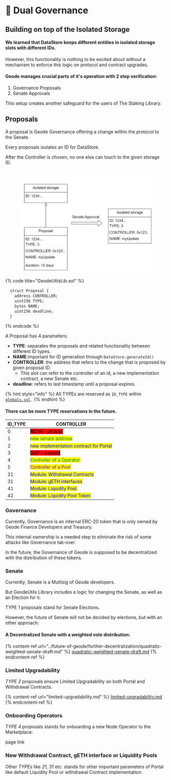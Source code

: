 # 🤝 Dual Governance

## Building on top of the Isolated Storage

#### We learned that DataStore keeps different entities in isolated storage slots with different IDs.&#x20;

However, this functionality is nothing to be excited about without a mechanism to enforce this logic on protocol and contract upgrades.

#### Geode manages crucial parts of it's operation with 2 step verification:

1. Governance Proposals
2. Senate Approvals

This setup creates another safeguard for the users of The Staking Library.

## Proposals

A proposal is Geode Governance offering a change within the protocol to the Senate.&#x20;

Every proposals isolates an ID for DataStore.

After the Controller is chosen, no one else can touch to the given storage ID.

<figure><img src="../../.gitbook/assets/proposal.png" alt=""><figcaption></figcaption></figure>

{% code title="GeodeUtilsLib.sol" %}
```solidity
  struct Proposal {
    address CONTROLLER;
    uint256 TYPE;
    bytes NAME;
    uint256 deadline;
  }
```
{% endcode %}

A Proposal has 4 parameters:

* **TYPE**: separates the proposals and related functionality between different ID types.
* **NAME**:important for ID generation through `DataStore.generateId()`
* **CONTROLLER**: the address that refers to the change that is proposed by given proposal ID.&#x20;
  * &#x20;This slot can refer to the controller of an id, a new implementation contract, a new Senate etc.
* **deadline**: refers to last timestamp until a proposal expires.

{% hint style="info" %}
All TYPEs are reserved as `ID_TYPE` within  [`globals.sol`](../../developers/live-contracts/ethereum-v2/portal.sol/globals.sol.md)`.`
{% endhint %}

#### **There can be more TYPE reservations in the future.**

| ID\_TYPE | CONTROLLER                                                              |
| -------- | ----------------------------------------------------------------------- |
| 0        | <mark style="background-color:red;">NONE -unused</mark>                 |
| 1        | <mark style="color:green;">new senate address</mark>                    |
| 2        | <mark style="color:blue;">new implementation contract for Portal</mark> |
| 3        | <mark style="background-color:red;">GAP - unused</mark>                 |
| 4        | <mark style="color:green;">Controller of a Operator</mark>              |
| 5        | <mark style="color:purple;">Controller of a Pool</mark>                 |
| 21       | <mark style="color:blue;">Module: Withdrawal Contracts</mark>           |
| 31       | <mark style="color:blue;">Module: gETH interfaces</mark>                |
| 41       | <mark style="color:blue;">Module: Liquidity Pool</mark>                 |
| 42       | <mark style="color:blue;">Module: Liquidity Pool Token</mark>           |

### Governance

Currently, Governance is an internal ERC-20 token that is only owned by Geode Finance Developers and Treasury.

This internal ownership is a needed step to eliminate the risk of some attacks like Governance tak-over.

In the future, the Governance of Geode is supposed to be decentralized with the distribution of these tokens.

### Senate

Currently, Senate is a Multisig of Geode developers.&#x20;

But GeodeUtils Library includes a logic for changing the Senate, as well as an Election for it.

TYPE 1 proposals stand for Senate Elections.

However, the future of Senate will not be decided by elections, but with an other approach:

#### A Decentralized Senate with a weighted vote distribution:

{% content-ref url="../future-of-geode/further-decentralization/quadratic-weighted-senate-draft.md" %}
[quadratic-weighted-senate-draft.md](../future-of-geode/further-decentralization/quadratic-weighted-senate-draft.md)
{% endcontent-ref %}

### Limited Upgradability

_TYPE 2_ proposals ensure Limited Upgradability on both Portal and Withdrawal Contracts.

{% content-ref url="limited-upgradability.md" %}
[limited-upgradability.md](limited-upgradability.md)
{% endcontent-ref %}

### Onboarding Operators

_TYPE 4_ proposals stands for onboarding a new Node Operator to the Marketplace:

page link

### New Withdrawal Contract, gETH interface or Liquidity Pools

Other _TYPEs_ like _21, 31_ etc. stands for other important parameters of Portal like default Liquidity Pool or withdrawal Contract implementation.
